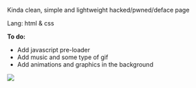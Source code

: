 Kinda clean, simple and lightweight hacked/pwned/deface page

Lang: html & css

**To do:**
- Add javascript pre-loader
- Add music and some type of gif
- Add animations and graphics in the background

<p>
<img src="https://nasa.support/Ew2yy7VXMAI9tpE.jpg">
</p>
